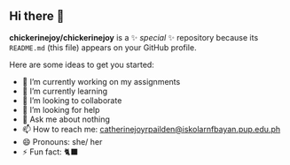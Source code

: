 ## Hi there 👋


**chickerinejoy/chickerinejoy** is a ✨ _special_ ✨ repository because its `README.md` (this file) appears on your GitHub profile.

Here are some ideas to get you started:

- 🔭 I’m currently working on my assignments
- 🌱 I’m currently learning
- 👯 I’m looking to collaborate
- 🤔 I’m looking for help
- 💬 Ask me about nothing
- 📫 How to reach me: catherinejoyrpailden@iskolarnfbayan.pup.edu.ph
- 😄 Pronouns: she/ her
- ⚡ Fun fact: 🐈‍⬛
